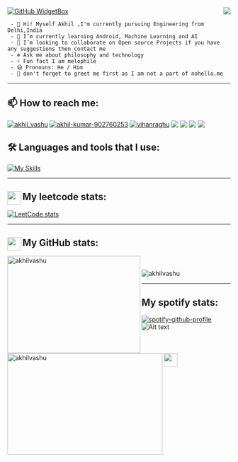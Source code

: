 <h2><img align="right" src="https://komarev.com/ghpvc/?username=akhilvashu&style=for-the-badge" ></h2>

[![GitHub WidgetBox](https://github-widgetbox.vercel.app/api/profile?username=akhilvashu&data=followers,repositories,stars,commits&theme=viridescent)](https://github.com/Jurredr/github-widgetbox)



     - 👋 Hi! Myself Akhil ,I'm currently pursuing Engineering from Delhi,India
     - 🌱 I’m currently learning Android, Machine Learning and AI 
     - 👯 I’m looking to collaborate on Open source Projects if you have any suggestions then contact me
     - ❄️ Ask me about philosophy and technology
     - ⚡ Fun fact I am melophile
     - 😄 Pronouns: He / Him
     - 📌 don't forget to greet me first as I am not a part of nohello.me
-----

<h2 align="left">📫   How to reach me:</h2>
<p align="left">
<a href="https://twitter.com/akhil_vashu" target="blank"><img align="center" src="https://img.shields.io/badge/Twitter-%231DA1F2.svg?style=for-the-badge&logo=Twitter&logoColor=white" alt="akhil_vashu" /></a>
<a href="https://linkedin.com/in/akhilkumar01" target="blank"><img align="center" src="https://img.shields.io/badge/LinkedIn-0077B5?style=for-the-badge&logo=linkedin&logoColor=white" alt="akhil-kumar-902760253" /></a>
<a href="https://t.me/Vihanraghu" target="blank"><img align="center" src="https://img.shields.io/badge/Telegram-2CA5E0?style=for-the-badge&logo=telegram&logoColor=white" alt="vihanraghu" /></a> 
<a href="mailto: akhilkumar1305@gmail.com" target="blank"><img align="center" src="https://img.shields.io/badge/Gmail-D14836?style=for-the-badge&logo=gmail&logoColor=white" /></a>
<a href="http://leetcode.com/akhilvashu" target="blank"><img align="center" src="https://img.shields.io/badge/-LeetCode-FFA116?style=for-the-badge&logo=LeetCode&logoColor=black" /></a>
<a href="http://github.com/akhilvashu" target="blank"><img align="center" src="https://img.shields.io/badge/GitHub-100000?style=for-the-badge&logo=github&logoColor=white" /></a>
<a href="https://open.spotify.com/user/31j6grlk4bu2g6vlij6kuwdm2vje?si=c63276a5316d4958" target="blank"><img align="center" src="https://img.shields.io/badge/Spotify-1ED760?&style=for-the-badge&logo=spotify&logoColor=white" /></a>
</p>

<h2 align="left">🛠️   Languages and tools that I use:</h2>

[![My Skills](https://skillicons.dev/icons?i=aws,java,py,c,cpp,css,html,js,idea,vscode,heroku,linux,git,github,docker,gitlab,mongodb,mysql,redis,react,stackoverflow,vim&theme=dark)](https://skillicons.dev)

-----
<h2><img align="left" src="https://upload.wikimedia.org/wikipedia/commons/1/19/LeetCode_logo_black.png" height="31" width="31"<h2>My leetcode stats:</h2>

[![LeetCode stats](https://leetcard.jacoblin.cool/Akhilvashu?theme=dark&font=Kotta%20One&ext=heatmap&hide=ranking)](https://leetcode.com/akhilvashu)

-----
<h2><img align="left" src="https://git-scm.com/images/logos/downloads/Git-Icon-White.svg" height="31" width="31"<h2>My GitHub stats:</h2>
<p><img align="left" src="https://github-readme-stats.vercel.app/api/top-langs?username=akhilvashu&show_icons=true&theme=dark&locale=en&layout=compact&include_all_commits=true&count_private=true" alt="akhilvashu" height="220" width="300"/></p> <p>&nbsp;<img align="left" src="https://github-readme-stats.vercel.app/api?username=akhilvashu&show_icons=true&theme=dark&locale=en&include_all_commits=true&count_private=true" alt="akhilvashu" height="230" width="350"/></p>

<p><img align="centre" src="https://github-readme-streak-stats.herokuapp.com?user=Akhilvashu&theme=dark" alt="akhilvashu" /></p>

------
<h2><img align="left" src="https://user-images.githubusercontent.com/115654522/209455279-87ddcab0-23bd-4fb0-a4ba-939ed6a5b3c6.png" height="31" width="31"<h2>My spotify stats:</h2> 

[![spotify-github-profile](https://spotify-github-profile.vercel.app/api/view?uid=31j6grlk4bu2g6vlij6kuwdm2vje&cover_image=true&theme=novatorem&show_offline=false&background_color=121212&bar_color=53b14f&bar_color_cover=true)](https://spotify-github-profile.vercel.app/api/view?uid=31j6grlk4bu2g6vlij6kuwdm2vje&redirect=true) ![Alt text](https://spotify-recently-played-readme.vercel.app/api?user=31j6grlk4bu2g6vlij6kuwdm2vje&count=2&width=300)
